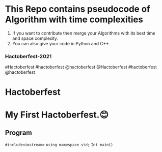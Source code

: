 # This Repo contains pseudocode of Algorithm with time complexities

1. If you want to contribute then merge your Algorithms with its best time and space complexity.
2. You can also give your code in Python and C++.
### Hactoberfest-2021
#Hactoberfest #hactoberfest
@hactoberfest 
@Hactoberfest 
#hactoberfest
@hactoberfest

# Hactoberfest

# My First Hactoberfest.😊

##  Program
`#include<iostream>`
`using namespace std;`
`Int main()`
